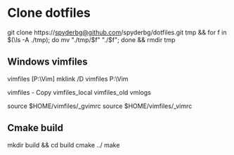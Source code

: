 # Clone dotfiles

git clone https://spyderbg@github.com/spyderbg/dotfiles.git tmp &&
for f in $(\ls -A ./tmp); do mv "./tmp/$f" "./$f"; done &&
rmdir tmp


## Windows vimfiles
vimfiles [P:\Vim]
mklink /D vimfiles P:\Vim

vimfiles - Copy
vimfiles_local
vimfiles_old
vmlogs

source $HOME/vimfiles/_gvimrc
source $HOME/vimfiles/_vimrc



## Cmake build 
mkdir build && cd build
cmake ../
make

